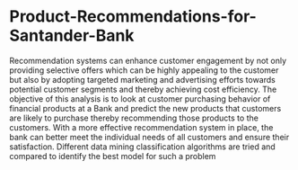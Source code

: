 # Product-Recommendations-for-Santander-Bank

Recommendation systems can enhance customer engagement by not only providing selective offers which can be highly appealing to the customer but also by adopting targeted marketing and advertising efforts towards potential customer segments and thereby achieving cost efficiency. 
The objective of this analysis is to look at customer purchasing behavior of financial products at a Bank and predict the new products that customers are likely to purchase thereby recommending those products to the customers. 
With a more effective recommendation system in place, the bank can better meet the individual needs of all customers and ensure their satisfaction. 
Different data mining classification algorithms are tried and compared to identify the best model for such a problem
